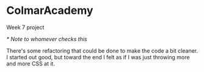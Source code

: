 # ColmarAcademy

Week 7 project

<em>* Note to whomever checks this</em>
<p>There's some refactoring that could be done to make the code a bit cleaner. I started out good, but toward the end I felt as if I was just throwing more and more CSS at it.</p>
